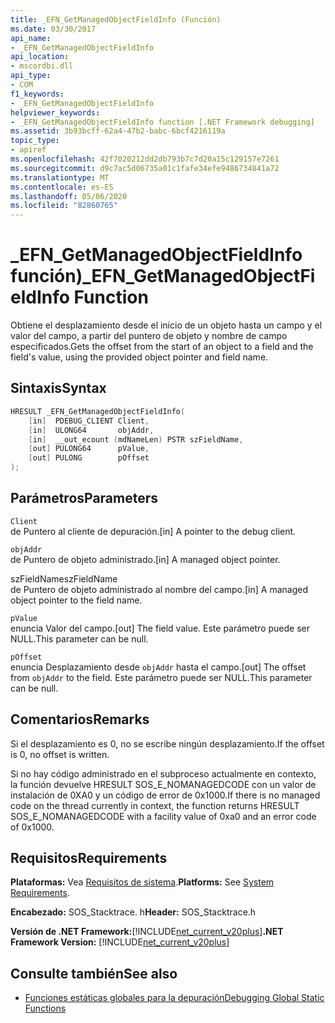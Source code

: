 ```yaml
---
title: _EFN_GetManagedObjectFieldInfo (Función)
ms.date: 03/30/2017
api_name:
- _EFN_GetManagedObjectFieldInfo
api_location:
- mscordbi.dll
api_type:
- COM
f1_keywords:
- _EFN_GetManagedObjectFieldInfo
helpviewer_keywords:
- _EFN_GetManagedObjectFieldInfo function [.NET Framework debugging]
ms.assetid: 3b93bcff-62a4-47b2-babc-6bcf4216119a
topic_type:
- apiref
ms.openlocfilehash: 42f7020212dd2db793b7c7d20a15c129157e7261
ms.sourcegitcommit: d9c7ac5d06735a01c1fafe34efe9486734841a72
ms.translationtype: MT
ms.contentlocale: es-ES
ms.lasthandoff: 05/06/2020
ms.locfileid: "82860765"
---
```

# <a name="_efn_getmanagedobjectfieldinfo-function"></a><span data-ttu-id="64c4b-102">\_EFN\_GetManagedObjectFieldInfo función)</span><span class="sxs-lookup"><span data-stu-id="64c4b-102">\_EFN\_GetManagedObjectFieldInfo Function</span></span>
<span data-ttu-id="64c4b-103">Obtiene el desplazamiento desde el inicio de un objeto hasta un campo y el valor del campo, a partir del puntero de objeto y nombre de campo especificados.</span><span class="sxs-lookup"><span data-stu-id="64c4b-103">Gets the offset from the start of an object to a field and the field's value, using the provided object pointer and field name.</span></span>  
  
## <a name="syntax"></a><span data-ttu-id="64c4b-104">Sintaxis</span><span class="sxs-lookup"><span data-stu-id="64c4b-104">Syntax</span></span>  
  
```cpp  
HRESULT _EFN_GetManagedObjectFieldInfo(  
    [in]  PDEBUG_CLIENT Client,  
    [in]  ULONG64       objAddr,  
    [in]  __out_ecount (mdNameLen) PSTR szFieldName,  
    [out] PULONG64      pValue,  
    [out] PULONG        pOffset  
);  
```  
  
## <a name="parameters"></a><span data-ttu-id="64c4b-105">Parámetros</span><span class="sxs-lookup"><span data-stu-id="64c4b-105">Parameters</span></span>  
 `Client`  
 <span data-ttu-id="64c4b-106">de Puntero al cliente de depuración.</span><span class="sxs-lookup"><span data-stu-id="64c4b-106">[in] A pointer to the debug client.</span></span>  
  
 `objAddr`  
 <span data-ttu-id="64c4b-107">de Puntero de objeto administrado.</span><span class="sxs-lookup"><span data-stu-id="64c4b-107">[in] A managed object pointer.</span></span>  
  
 <span data-ttu-id="64c4b-108">szFieldName</span><span class="sxs-lookup"><span data-stu-id="64c4b-108">szFieldName</span></span>  
 <span data-ttu-id="64c4b-109">de Puntero de objeto administrado al nombre del campo.</span><span class="sxs-lookup"><span data-stu-id="64c4b-109">[in] A managed object pointer to the field name.</span></span>  
  
 `pValue`  
 <span data-ttu-id="64c4b-110">enuncia Valor del campo.</span><span class="sxs-lookup"><span data-stu-id="64c4b-110">[out] The field value.</span></span> <span data-ttu-id="64c4b-111">Este parámetro puede ser NULL.</span><span class="sxs-lookup"><span data-stu-id="64c4b-111">This parameter can be null.</span></span>  
  
 `pOffset`  
 <span data-ttu-id="64c4b-112">enuncia Desplazamiento desde `objAddr` hasta el campo.</span><span class="sxs-lookup"><span data-stu-id="64c4b-112">[out] The offset from `objAddr` to the field.</span></span> <span data-ttu-id="64c4b-113">Este parámetro puede ser NULL.</span><span class="sxs-lookup"><span data-stu-id="64c4b-113">This parameter can be null.</span></span>  
  
## <a name="remarks"></a><span data-ttu-id="64c4b-114">Comentarios</span><span class="sxs-lookup"><span data-stu-id="64c4b-114">Remarks</span></span>  
 <span data-ttu-id="64c4b-115">Si el desplazamiento es 0, no se escribe ningún desplazamiento.</span><span class="sxs-lookup"><span data-stu-id="64c4b-115">If the offset is 0, no offset is written.</span></span>  
  
 <span data-ttu-id="64c4b-116">Si no hay código administrado en el subproceso actualmente en contexto, la función devuelve HRESULT SOS_E_NOMANAGEDCODE con un valor de instalación de 0XA0 y un código de error de 0x1000.</span><span class="sxs-lookup"><span data-stu-id="64c4b-116">If there is no managed code on the thread currently in context, the function returns HRESULT SOS_E_NOMANAGEDCODE with a facility value of 0xa0 and an error code of 0x1000.</span></span>  
  
## <a name="requirements"></a><span data-ttu-id="64c4b-117">Requisitos</span><span class="sxs-lookup"><span data-stu-id="64c4b-117">Requirements</span></span>  
 <span data-ttu-id="64c4b-118">**Plataformas:** Vea [Requisitos de sistema](../../get-started/system-requirements.md).</span><span class="sxs-lookup"><span data-stu-id="64c4b-118">**Platforms:** See [System Requirements](../../get-started/system-requirements.md).</span></span>  
  
 <span data-ttu-id="64c4b-119">**Encabezado:** SOS_Stacktrace. h</span><span class="sxs-lookup"><span data-stu-id="64c4b-119">**Header:** SOS_Stacktrace.h</span></span>  
  
 <span data-ttu-id="64c4b-120">**Versión de .NET Framework:**[!INCLUDE[net_current_v20plus](../../../../includes/net-current-v20plus-md.md)]</span><span class="sxs-lookup"><span data-stu-id="64c4b-120">**.NET Framework Version:** [!INCLUDE[net_current_v20plus](../../../../includes/net-current-v20plus-md.md)]</span></span>  
  
## <a name="see-also"></a><span data-ttu-id="64c4b-121">Consulte también</span><span class="sxs-lookup"><span data-stu-id="64c4b-121">See also</span></span>

- [<span data-ttu-id="64c4b-122">Funciones estáticas globales para la depuración</span><span class="sxs-lookup"><span data-stu-id="64c4b-122">Debugging Global Static Functions</span></span>](debugging-global-static-functions.md)
